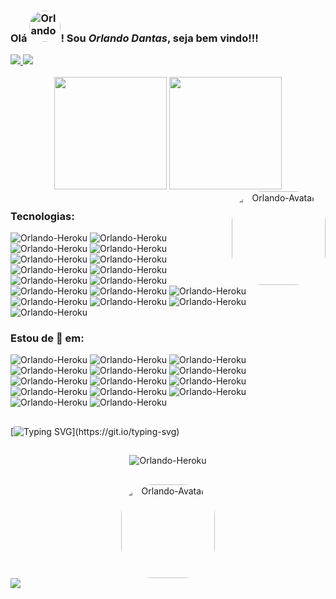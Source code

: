 ### Olá <img alt="Orlando-Avatar" height="50" style="border-radius:50px;" src="https://user-images.githubusercontent.com/80732078/170845687-324b0c1b-9dbc-4f5c-afd3-8f940d174832.png">! Sou *Orlando Dantas*, seja bem vindo!!!

<div> 
  <a href = "mailto:orlandodantas.1@hotmail.com" target="_blank">
    <img src="https://img.shields.io/badge/Microsoft_Outlook-0078D4?style=for-the-badge&logo=microsoft-outlook&logoColor=white" target="_blank">
  </a>
  <a href="https://www.linkedin.com/in/orlando-dantas" target="_blank">
    <img src="https://img.shields.io/badge/-LinkedIn-%230077B5?style=for-the-badge&logo=linkedin&logoColor=white" target="_blank">
  </a> 
</div> 

<br />
<div align="center">
  <img height="180em" src='https://github-readme-stats.vercel.app/api?username=orlandodantas&show_icons=true&theme=dracula&include_all_commits=true&count_private=true' />
  <img height="180em" src="https://github-readme-stats.vercel.app/api/top-langs/?username=orlandodantas&layout=compact&langs_count=10&theme=dracula&count_private=true"/>
  
  <img align="right" alt="Orlando-Avatar" height="150" style="border-radius:50px;" src="https://sdk.bitmoji.com/render/panel/5e845383-93bc-40c1-bdde-3574c1b7c810-b39352ef-8bac-42fc-ad57-d64330de2f75-v1.png?transparent=1&palette=1">
  
</div>

##
### Tecnologias:

<div>
  <img alt='Orlando-Heroku' src='https://img.shields.io/badge/JavaScript-323330?style=for-the-badge&logo=javascript&logoColor=F7DF1E' />
  <img alt='Orlando-Heroku' src='https://img.shields.io/badge/TypeScript-007ACC?style=for-the-badge&logo=typescript&logoColor=white' />
  <img alt='Orlando-Heroku' src='https://img.shields.io/badge/Delphi-B22222?style=for-the-badge&logo=delphi&logoColor=white' />
  <img alt='Orlando-Heroku' src='https://img.shields.io/badge/HTML5-E34F26?style=for-the-badge&logo=html5&logoColor=white' />
  <img alt='Orlando-Heroku' src='https://img.shields.io/badge/CSS3-1572B6?style=for-the-badge&logo=css3&logoColor=white' />

  <img alt='Orlando-Heroku' src='https://img.shields.io/badge/Node.js-339933?style=for-the-badge&logo=nodedotjs&logoColor=white' />
  <img alt='Orlando-Heroku' src='https://img.shields.io/badge/React-20232A?style=for-the-badge&logo=react&logoColor=61DAFB' />
  <img alt='Orlando-Heroku' src='https://img.shields.io/badge/Redux-593D88?style=for-the-badge&logo=redux&logoColor=white' />
  <img alt='Orlando-Heroku' src='https://img.shields.io/badge/Express.js-000000?style=for-the-badge&logo=express&logoColor=white' />
  <img alt='Orlando-Heroku' src='https://img.shields.io/badge/JWT-000000?style=for-the-badge&logo=JSON%20web%20tokens&logoColor=white' />
  <img alt='Orlando-Heroku' src='https://img.shields.io/badge/eslint-3A33D1?style=for-the-badge&logo=eslint&logoColor=white' />
  <img alt='Orlando-Heroku' src='https://img.shields.io/badge/Sequelize-52B0E7?style=for-the-badge&logo=Sequelize&logoColor=white' />
  <img alt='Orlando-Heroku' src='https://img.shields.io/badge/MariaDB-003545?style=for-the-badge&logo=mariadb&logoColor=white' />
  <img alt='Orlando-Heroku' src='https://img.shields.io/badge/MySQL-005C84?style=for-the-badge&logo=mysql&logoColor=white' />
  <img alt='Orlando-Heroku' src='https://img.shields.io/badge/Docker-2CA5E0?style=for-the-badge&logo=docker&logoColor=white' />
  <img alt='Orlando-Heroku' src='https://img.shields.io/badge/Vercel-000000?style=for-the-badge&logo=vercel&logoColor=white' />
  <img alt='Orlando-Heroku' src='https://img.shields.io/badge/Heroku-430098?style=for-the-badge&logo=heroku&logoColor=white' />
</div>
  
### Estou de 👀 em:

<div>
<img alt='Orlando-Heroku' src='https://img.shields.io/badge/Amazon_AWS-FF9900?style=for-the-badge&logo=amazonaws&logoColor=white' />
<img alt='Orlando-Heroku' src='https://img.shields.io/badge/nestjs-E0234E?style=for-the-badge&logo=nestjs&logoColor=white' />
<img alt='Orlando-Heroku' src='https://img.shields.io/badge/adonis%20js-220052?style=for-the-badge&logo=adonisjs&logoColor=white' />
<img alt='Orlando-Heroku' src='https://img.shields.io/badge/next.js-000000?style=for-the-badge&logo=nextdotjs&logoColor=white' />
<img alt='Orlando-Heroku' src='https://img.shields.io/badge/Prisma-3982CE?style=for-the-badge&logo=Prisma&logoColor=white' />
<img alt='Orlando-Heroku' src='https://img.shields.io/badge/Swagger-85EA2D?style=for-the-badge&logo=Swagger&logoColor=white' />
<img alt='Orlando-Heroku' src='https://img.shields.io/badge/MongoDB-4EA94B?style=for-the-badge&logo=mongodb&logoColor=white' />
<img alt='Orlando-Heroku' src='https://img.shields.io/badge/Elastic_Search-005571?style=for-the-badge&logo=elasticsearch&logoColor=white' />
<img alt='Orlando-Heroku' src='https://img.shields.io/badge/redis-%23DD0031.svg?&style=for-the-badge&logo=redis&logoColor=white' />
<img alt='Orlando-Heroku' src='https://img.shields.io/badge/rabbitmq-%23FF6600.svg?&style=for-the-badge&logo=rabbitmq&logoColor=white' />
<img alt='Orlando-Heroku' src='https://img.shields.io/badge/C%23-239120?style=for-the-badge&logo=c-sharp&logoColor=white' />
<img alt='Orlando-Heroku' src='https://img.shields.io/badge/Python-FFD43B?style=for-the-badge&logo=python&logoColor=blue' />
<img alt='Orlando-Heroku' src='https://img.shields.io/badge/Go-00ADD8?style=for-the-badge&logo=go&logoColor=white' />
<img alt='Orlando-Heroku' src='https://img.shields.io/badge/Electron-2B2E3A?style=for-the-badge&logo=electron&logoColor=9FEAF9' />
</div>

##

[![Typing SVG](https://readme-typing-svg.herokuapp.com?color=F74E9C&center=true&multiline=true&width=800&height=130&lines=Atualmente+Trabalho+com+desenvolvimento+desktop+em+Delphi%2C;e+estou+estudando+desenvolvimento+Web+Full+Stack+na+Trybe.;Super+apaixonado+por+tecnologia%2C+estou+bastante+empolgado%2C;em+poder+juntar+o+melhor+dos+dois+mundos%2C+assim+podendo;mudar+a+vida+de+muito+mais+pessoas.)](https://git.io/typing-svg)

##

<div align='center'> 
  <img alt='Orlando-Heroku' src='https://github-profile-summary-cards.vercel.app/api/cards/profile-details?username=orlandodantas&theme=dracula' />
</div>

##

<div align="center"> 
  <img align="center" alt="Orlando-Avatar" height="150" style="border-radius:50px;" src="https://user-images.githubusercontent.com/80732078/170845276-0077fa9a-5b11-4a41-8f00-de69765fcb94.png">
</div>

<img src='https://hits.seeyoufarm.com/api/count/incr/badge.svg?url=https%3A%2F%2Fgithub.com%2F{orlandodantas}1212%2Fhit-counter' />
